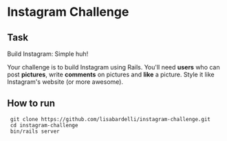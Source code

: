 Instagram Challenge
===================



## Task

Build Instagram: Simple huh!

Your challenge is to build Instagram using Rails. You'll need **users** who can post **pictures**, write **comments** on pictures and **like** a picture. Style it like Instagram's website (or more awesome).


## How to run 

```
 git clone https://github.com/lisabardelli/instagram-challenge.git
 cd instagram-challenge
 bin/rails server
```

